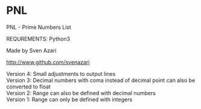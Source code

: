 # PNL
PNL - Prime Numbers List

REQUREMENTS: Python3

Made by Sven Azari

http://www.github.com/svenazari

Version 4: Small adjustments to output lines<br>
Version 3: Decimal numbers with coma instead of decimal point can also be converted to float<br>
Version 2: Range can also be defined with decimal numbers<br>
Version 1: Range can only be defined with integers<br>
